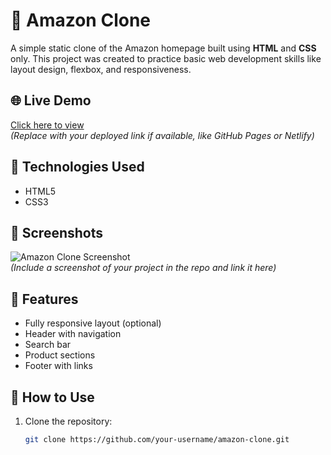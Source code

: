 # 🛒 Amazon Clone

A simple static clone of the Amazon homepage built using **HTML** and **CSS** only. This project was created to practice basic web development skills like layout design, flexbox, and responsiveness.

## 🌐 Live Demo

[Click here to view](https://your-live-site-link.com)  
_(Replace with your deployed link if available, like GitHub Pages or Netlify)_

## 🧰 Technologies Used

- HTML5
- CSS3

## 📸 Screenshots

![Amazon Clone Screenshot](screenshot.png)  
_(Include a screenshot of your project in the repo and link it here)_

## 🚀 Features

- Fully responsive layout (optional)
- Header with navigation
- Search bar
- Product sections
- Footer with links

## 📁 How to Use

1. Clone the repository:
   ```bash
   git clone https://github.com/your-username/amazon-clone.git
